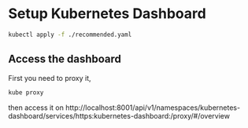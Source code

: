 # Setup Kubernetes Dashboard

```sh
kubectl apply -f ./recommended.yaml
```

## Access the dashboard
First you need to proxy it,
```sh
kube proxy
```
then access it on http://localhost:8001/api/v1/namespaces/kubernetes-dashboard/services/https:kubernetes-dashboard:/proxy/#/overview
